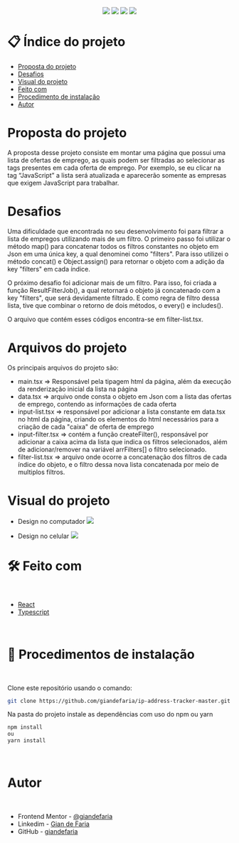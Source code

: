 <p align="center">
  <image
  src="https://img.shields.io/github/languages/count/giandefaria/ip-address-tracker-master"
  />
  <image
  src="https://img.shields.io/github/languages/top/giandefaria/ip-address-tracker-master"
  />
  <image
  src="https://img.shields.io/github/last-commit/giandefaria/ip-address-tracker-master"
  />
  <image
  src="https://img.shields.io/github/watchers/giandefaria/ip-address-tracker-master"
  />
</p>

# 📋 Índice do projeto


- [Proposta do projeto](#id01)
- [Desafios](#id02)
- [Visual do projeto](#id04)
- [Feito com](#id05)
- [Procedimento de instalação](#id06)
- [Autor](#id07)

# Proposta do projeto <a name="id01"></a>

A proposta desse projeto consiste em montar uma página que possui uma lista de ofertas de emprego, as quais podem ser filtradas ao selecionar as tags presentes em cada oferta de emprego. Por exemplo, se eu clicar na tag “JavaScript” a lista será atualizada e aparecerão somente as empresas que exigem JavaScript para trabalhar.


# Desafios <a name="id02"> </a>

Uma dificuldade que encontrada no seu desenvolvimento foi para filtrar a lista de empregos utilizando mais de um filtro. O primeiro passo foi utilizar o método map() para concatenar todos os filtros constantes no objeto em Json em uma única key, a qual denominei como "filters". Para isso utilizei o método concat() e Object.assign() para retornar o objeto com a adição da key "filters" em cada índice.

O próximo desafio foi adicionar mais de um filtro. Para isso, foi criada a função ResultFilterJob(), a qual retornará o objeto já concatenado com a key "filters", que será devidamente filtrado. E como regra de filtro dessa lista, tive que combinar o retorno de dois métodos, o every() e includes().

O arquivo que contém esses códigos encontra-se em filter-list.tsx.

# Arquivos do projeto <a name="id03"> </a>

Os principais arquivos do projeto são: 
* main.tsx => Responsável pela tipagem html da página, além da execução da renderização inicial da lista na página
* data.tsx => arquivo onde consta o objeto em Json com a lista das ofertas de emprego, contendo as informações de cada oferta
* input-list.tsx => responsável por adicionar a lista constante em data.tsx no html da página, criando os elementos do html necessários para a criação de cada "caixa" de oferta de emprego
* input-filter.tsx => contém a função createFilter(), responsável por adicionar a caixa acima da lista que indica os filtros selecionados, além de adicionar/remover na variável arrFilters[] o filtro selecionado.
* filter-list.tsx => arquivo onde ocorre a concatenação dos filtros de cada índice do objeto, e o filtro dessa nova lista concatenada por meio de multiplos filtros. 

# Visual do projeto <a name="id04"></a>

<p align="center">

* Design no computador
<image
src="./src/assets/design/desktop-design.jpg"
/>

</p>

<p align="center">

* Design no celular
<image
src="./src/assets/design/mobile-design.jpg"
/>
</p>

# 🛠 Feito com <a name="id05"></a>

<br />

- [React](https://reactjs.org/)
- [Typescript](https://www.typescriptlang.org/)


<br />

# 📝 Procedimentos de instalação <a name="id06"></a>

<br />

Clone este repositório usando o comando:

```bash
git clone https://github.com/giandefaria/ip-address-tracker-master.git
```

Na pasta do projeto instale as dependências com uso do npm ou yarn

```bash
npm install
ou
yarn install
```

<br />

# Autor <a name="id07"></a>

<br />

- Frontend Mentor - [@giandefaria](https://www.frontendmentor.io/profile/giandefaria)
- Linkedim - [Gian de Faria](www.linkedin.com/in/gianfaria)
- GitHub - [giandefaria](https://github.com/giandefaria)
